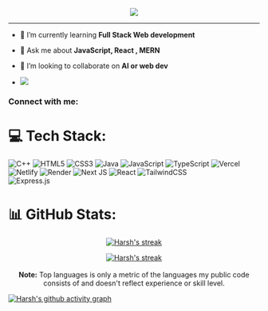 <p align="center">
  <img src="https://github.com/HarshR144/HarshR144/assets/112339307/3f6ccbe7-845c-4c67-9297-d2a9919dae63">
</p>

---

- 🌱 I’m currently learning **Full Stack Web development**

- 💬 Ask me about **JavaScript, React , MERN**

- 👯 I’m looking to collaborate on **AI or web dev**


  
- [![](https://visitcount.itsvg.in/api?id=HarshR144&icon=7&color=12)](https://visitcount.itsvg.in)


<h3 align="left">Connect with me:</h3>
<p align="left">
</p>


# 💻 Tech Stack:
![C++](https://img.shields.io/badge/c++-%2300599C.svg?style=for-the-badge&logo=c%2B%2B&logoColor=white) ![HTML5](https://img.shields.io/badge/html5-%23E34F26.svg?style=for-the-badge&logo=html5&logoColor=white) ![CSS3](https://img.shields.io/badge/css3-%231572B6.svg?style=for-the-badge&logo=css3&logoColor=white) ![Java](https://img.shields.io/badge/java-%23ED8B00.svg?style=for-the-badge&logo=openjdk&logoColor=white) ![JavaScript](https://img.shields.io/badge/javascript-%23323330.svg?style=for-the-badge&logo=javascript&logoColor=%23F7DF1E) ![TypeScript](https://img.shields.io/badge/typescript-%23007ACC.svg?style=for-the-badge&logo=typescript&logoColor=white) ![Vercel](https://img.shields.io/badge/vercel-%23000000.svg?style=for-the-badge&logo=vercel&logoColor=white) ![Netlify](https://img.shields.io/badge/netlify-%23000000.svg?style=for-the-badge&logo=netlify&logoColor=#00C7B7) ![Render](https://img.shields.io/badge/Render-%46E3B7.svg?style=for-the-badge&logo=render&logoColor=white) ![Next JS](https://img.shields.io/badge/Next-black?style=for-the-badge&logo=next.js&logoColor=white) ![React](https://img.shields.io/badge/react-%2320232a.svg?style=for-the-badge&logo=react&logoColor=%2361DAFB) ![TailwindCSS](https://img.shields.io/badge/tailwindcss-%2338B2AC.svg?style=for-the-badge&logo=tailwind-css&logoColor=white) <br/>![Express.js](https://img.shields.io/badge/express.js-%23404d59.svg?style=for-the-badge&logo=express&logoColor=%2361DAFB)

# 📊 GitHub Stats:
<p align="center">
  <a href="https://github.com/HarshR144">
    <img title="GitHub Stats" alt="Harsh's streak" src="https://github-readme-streak-stats.herokuapp.com/?user=HarshR144&theme=vision-friendly-dark&hide_border=false"/>
  </a>
</p>
<p align="center">
  <a href="https://github.com/HarshR144">
    <img title="GitHub Stats" alt="Harsh's streak" 
src="https://github-readme-stats.vercel.app/api/top-langs/?username=HarshR144&theme=vision-friendly-dark&hide_border=false&include_all_commits=true&count_private=false&layout=compact"/>
  </a>
  <br/>
  <br/>
  <b>Note:</b> Top languages is only a metric of the languages my public code consists of and doesn't reflect experience or skill level.
</p>



[![Harsh's github activity graph](https://github-readme-activity-graph.vercel.app/graph?username=HarshR144&bg_color=000000&color=F8D866&line=F85D7F&point=FFFFFF&area=true&hide_border=false)](https://github.com/HarshR144/)
